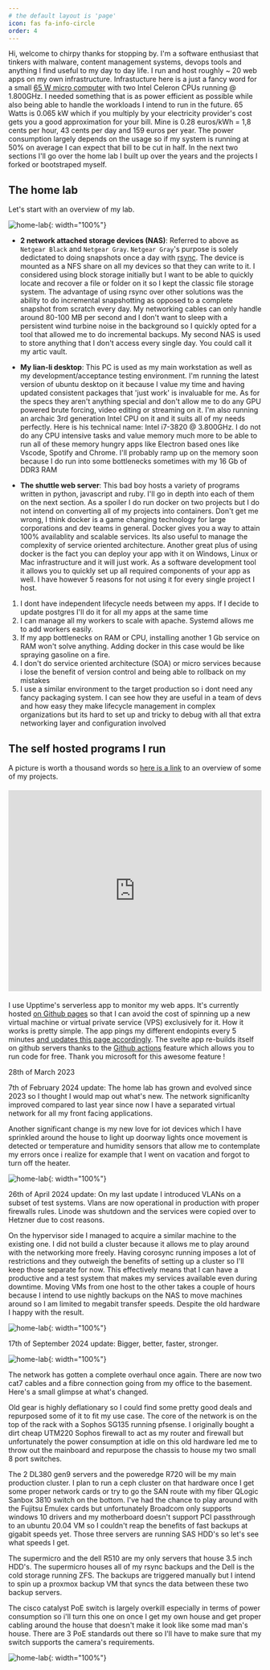 ```yaml
---
# the default layout is 'page'
icon: fas fa-info-circle
order: 4
---
```


Hi, welcome to chirpy thanks for stopping by. I'm a software enthusiast that tinkers with malware, content management systems, devops tools and anything I find useful to my day to day life. I run and host roughly ~ 20 web apps on my own infrastructure. Infrastucture here is a just a fancy word for a small [65 W micro computer](https://www.shuttle.eu/en/products/slim/ds10u/spec) with two Intel Celeron CPUs running @ 1.800GHz. I needed something that is as power efficient as possible while also being able to handle the workloads I intend to run in the future. 65 Watts is 0.065 kW which if you multiply by your electricity provider's cost gets you a good approximation for your bill. Mine is 0.28 euros/kWh = 1,8 cents per hour, 43 cents per day and 159 euros per year. The power consumption largely depends on the usage so if my system is running at 50% on average I can expect that bill to be cut in half. In the next two sections I'll go over the home lab I built up over the years and the projects I forked or bootstraped myself.

## The home lab

Let's start with an overview of my lab. 

![home-lab](/assets/img/about/backup-strategy.jpg){: width="100%"}


- **2 network attached storage devices (NAS)**: Referred to above as `Netgear Black` and `Netgear Gray`.  `Netgear Gray`'s purpose is solely dedictated to doing snapshots once a day with [rsync](https://linux.die.net/man/1/rsync). The device is mounted as a NFS share on all my devices so that they can write to it. I considered using block storage initially but I want to be able to quickly locate and recover a file or folder on it so I kept the classic file storage system. The advantage of using rsync over other solutions was the ability to do incremental snapshotting as opposed to a complete snapshot from scratch every day. My networking cables can only handle around 80-100 MB per second and I don't want to sleep with a persistent wind turbine noise in the background so I quickly opted for a tool that allowed me to do incremental backups. My second NAS is used to store anything that I don't access every single day. You could call it my artic vault.

- **My lian-li desktop**: This PC is used as my main workstation as well as my development/acceptance testing environment. I'm running the latest version of ubuntu desktop on it because I value my time and having updated consistent packages that 'just work' is invaluable for me. As for the specs they aren't anything special and don't allow me to do any GPU powered brute forcing, video editing or streaming on it. I'm also running an archaic 3rd generation Intel CPU on it and it suits all of my needs perfectly. Here is his technical name: Intel i7-3820 @ 3.800GHz. I do not do any CPU intensive tasks and value memory much more to be able to run all of these memory hungry apps like Electron based ones like Vscode, Spotify and Chrome. I'll probably ramp up on the memory soon because I do run into some bottlenecks sometimes with my 16 Gb of DDR3 RAM

- **The shuttle web server**: This bad boy hosts a variety of programs written in python, javascript and ruby. I'll go in depth into each of them on the next section. As a spoiler I do run docker on two projects but I do not intend on converting all of my projects into containers. Don't get me wrong, I think docker is a game changing technology for large corporations and dev teams in general. Docker gives you a way to attain 100% availablity and scalable services. Its also useful to manage the complexity of service oriented architecture. Another great plus of using docker is the fact you can deploy your app with it on Windows, Linux or Mac infrastructure and it will just work. As a software development tool it allows you to quickly set up all required components of your app as well. I have however 5 reasons for not using it for every single project I host. 

1. I dont have independent lifecycle needs between my apps. If I decide to update postgres I'll do it for all my apps at the same time 
2. I can manage all my workers to scale with apache. Systemd allows me to add workers easily. 
3. If my app bottlenecks on RAM or CPU, installing another 1 Gb service on RAM won't solve anything. Adding docker in this case would be like spraying gasoline on a fire. 
4. I don't do service oriented architecture (SOA) or micro services because i lose the benefit of version control and being able to rollback on my mistakes 
5. I use a similar environment to the target production so i dont need any fancy packaging system. I can see how they are useful in a team of devs and how easy they make lifecycle management in complex organizations but its hard to set up and tricky to debug with all that extra networking layer and configuration involved

## The self hosted programs I run

A picture is worth a thousand words so [here is a link](https://www.thekor.eu/) to an overview of some of my projects.

<div style="padding-top: 5px; padding-bottom: 5px; position:relative; display:block; width: 100%; min-height:400px">

<iframe width="100%" height="400px" src="https://youtube.thekor.eu/uploads/netgear/Videos/chirpy/portfolio-presentation-2023-03-28%2019-22-49.mp4" title="YouTube video player" frameborder="0" allow="accelerometer; clipboard-write; encrypted-media; gyroscope; picture-in-picture; web-share" allowfullscreen></iframe>

</div>

I use Upptime's serverless app to monitor my web apps. It's currently hosted [on Github pages](https://github.com/hupratt/upptime/tree/gh-pages) so that I can avoid the cost of spinning up a new virtual machine or virtual private service (VPS) exclusively for it. How it works is pretty simple. The app pings my different endopints every 5 minutes [and updates this page accordingly](https://hupratt.github.io/upptime/). The svelte app re-builds itself on github servers thanks to the [Github actions](https://github.com/features/actions) feature which allows you to run code for free. Thank you microsoft for this awesome feature !

28th of March 2023


7th of February 2024 update: The home lab has grown and evolved since 2023 so I thought I would map out what's new. The network significanlty improved 
compared to last year since now I have a separated virtual network for all my front facing applications.

Another significant change is my new love for iot devices which I have sprinkled around the house to light up doorway lights once 
movement is detected or temperature and humidity sensors that allow me to contemplate my errors once i realize for example that
I went on vacation and forgot to turn off the heater.

![home-lab](/assets/img/about/Homelab.jpg){: width="100%"}


26th of April 2024 update: On my last update I introduced VLANs on a subset of test systems. Vlans are now operational in production with proper firewalls rules. Linode was shutdown and the services were copied over to Hetzner due to cost reasons. 

On the hypervisor side I managed to acquire a similar machine to the existing one. I did not build a cluster because it allows me to play around with the networking more freely. Having corosync running imposes a lot of restrictions and they outweigh the benefits of setting up a cluster so I'll keep those separate for now. This effectively means that I can have a productive and a test system that makes my services available even during downtime. Moving VMs from one host to the other takes a couple of hours because I intend to use nightly backups on the NAS to move machines around so I am limited to megabit transfer speeds. Despite the old hardware I happy with the result. 

![home-lab](/assets/img/about/Homelab.drawio.png){: width="100%"}

17th of September 2024 update: Bigger, better, faster, stronger. 

![home-lab](</assets/img/about/21u rack.jpeg>){: width="100%"}

The network has gotten a complete overhaul once again. There are now two cat7 cables and a fibre connection going from my office to the basement. Here's a small glimpse at what's changed.

Old gear is highly deflationary so I could find some pretty good deals and repurposed some of it to fit my use case. The core of the network is on the top of the rack with a Sophos SG135 running pfsense. I originally bought a dirt cheap UTM220 Sophos firewall to act as my router and firewall but unfortunately the power consumption at idle on this old hardware led me to throw out the mainboard and repurpose the chassis to house my two small 8 port switches.

The 2 DL380 gen9 servers and the poweredge R720 will be my main production cluster. I plan to run a ceph cluster on that hardware once I get some proper network cards or try to go the SAN route with my fiber QLogic Sanbox 3810 switch on the bottom. I've had the chance to play around with the Fujitsu Emulex cards but unfortunately Broadcom only supports windows 10 drivers and my motherboard doesn't support PCI passthrough to an ubuntu 20.04 VM so I couldn't reap the benefits of fast backups at gigabit speeds yet. Those three servers are running SAS HDD's so let's see what speeds I get. 

The supermicro and the dell R510 are my only servers that house 3.5 inch HDD's. The supermicro houses all of my rsync backups and the Dell is the cold storage running ZFS. The backups are triggered manually but I intend to spin up a proxmox backup VM that syncs the data between these two backup servers.

The cisco catalyst PoE switch is largely overkill especially in terms of power consumption so i'll turn this one on once I get my own house and get proper cabling around the house that doesn't make it look like some mad man's house. There are 3 PoE standards out there so I'll have to make sure that my switch supports the camera's requirements.

![home-lab](/assets/img/about/Homelab-VLAN.jpg){: width="100%"}
